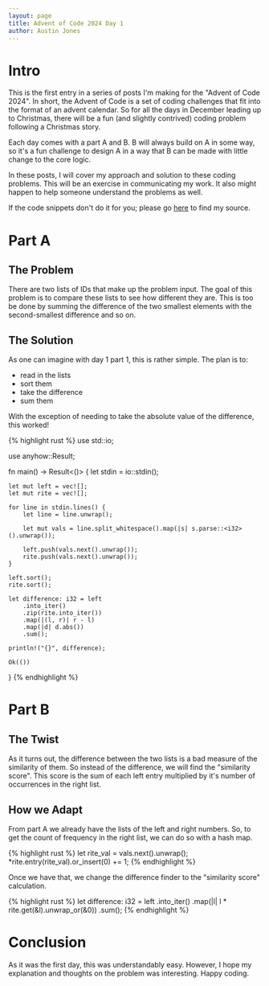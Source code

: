 ```yaml
---
layout: page
title: Advent of Code 2024 Day 1
author: Austin Jones
---
```


# Intro

This is the first entry in a series of posts I'm making for the "Advent of Code 2024".
In short, the Advent of Code is a set of coding challenges that fit into the format of an advent calendar.
So for all the days in December leading up to Christmas, there will be a fun (and slightly contrived) coding problem following a Christmas story.

Each day comes with a part A and B.
B will always build on A in some way, so it's a fun challenge to design A in a way that B can be made with little change to the core logic.

In these posts, I will cover my approach and solution to these coding problems.
This will be an exercise in communicating my work.
It also might happen to help someone understand the problems as well.

If the code snippets don't do it for you; please go [here](https://github.com/ajone239/advent_of_code_2024) to find my source.

# Part A

## The Problem

There are two lists of IDs that make up the problem input.
The goal of this problem is to compare these lists to see how different they are.
This is too be done by summing the difference of the two smallest elements with the second-smallest difference and so on.

## The Solution

As one can imagine with day 1 part 1, this is rather simple.
The plan is to:

- read in the lists
- sort them
- take the difference
- sum them

With the exception of needing to take the absolute value of the difference, this worked!

{% highlight rust %}
use std::io;

use anyhow::Result;

fn main() -> Result<()> {
    let stdin = io::stdin();

    let mut left = vec![];
    let mut rite = vec![];

    for line in stdin.lines() {
        let line = line.unwrap();

        let mut vals = line.split_whitespace().map(|s| s.parse::<i32>().unwrap());

        left.push(vals.next().unwrap());
        rite.push(vals.next().unwrap());
    }

    left.sort();
    rite.sort();

    let difference: i32 = left
        .into_iter()
        .zip(rite.into_iter())
        .map(|(l, r)| r - l)
        .map(|d| d.abs())
        .sum();

    println!("{}", difference);

    Ok(())
}
{% endhighlight %}


# Part B

## The Twist

As it turns out, the difference between the two lists is a bad measure of the similarity of them.
So instead of the difference, we will find the "similarity score".
This score is the sum of each left entry multiplied by it's number of occurrences in the right list.

## How we Adapt

From part A we already have the lists of the left and right numbers.
So, to get the count of frequency in the right list, we can do so with a hash map.

{% highlight rust %}
        let rite_val = vals.next().unwrap();
        *rite.entry(rite_val).or_insert(0) += 1;
{% endhighlight %}

Once we have that, we change the difference finder to the "similarity score" calculation.

{% highlight rust %}
    let difference: i32 = left
        .into_iter()
        .map(|l| l * rite.get(&l).unwrap_or(&0))
        .sum();
{% endhighlight %}

# Conclusion

As it was the first day, this was understandably easy.
However, I hope my explanation and thoughts on the problem was interesting.
Happy coding.
